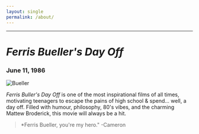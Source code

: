 ```yaml
---
layout: single
permalink: /about/
---
```


______________________________________
# *Ferris Bueller's Day Off*
### June 11, 1986

![Bueller](/movie-project/Bueller.jpg)

*Ferris Buller's Day Off* is one of the most inspirational films of all times, motivating teenagers to escape the pains of high school & spend... well, a day off. Filled with humour, philosophy, 80's vibes, and the charming Mattew Broderick, this movie will always be a hit.

> *Ferris Bueller, you're my hero."
>       -Cameron
